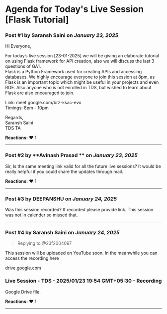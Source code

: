 # Agenda for Today's Live Session [Flask Tutorial]

### Post #1 by **Saransh Saini** on *January 23, 2025*
Hi Everyone,

For today’s live session [23-01-2025] we will be giving an elaborate tutorial on using Flask framework for API creation, also we will discuss the last 3 questions of GA1.  
Flask is a Python Framework used for creating APIs and accessing databases. We highly encourage everyone to join this session at 8pm, as Flask is an important topic which might be useful in your projects and even ROE. Also anyone who is not enrolled in TDS, but wished to learn about Flask are also encouraged to join.

Link: meet.google.com/brz-ksac-evo  
Timings: 8pm - 10pm

Regards,  
Saransh Saini  
TDS TA

**Reactions:** ❤️ 1

---

### Post #2 by **Avinash Prasad ** on *January 23, 2025*
Sir, Is the same meeting link valid for all the future live sessions? It would be really helpful if you could share the updates through mail.

**Reactions:** ❤️ 1

---

### Post #3 by **DEEPANSHU** on *January 24, 2025*
Was this session recorded? If recorded please provide link. This session was not in calender so missed that.

---

### Post #4 by **Saransh Saini** on *January 24, 2025*
> Replying to @23f2004097

This session will be uploaded on YouTube soon. In the meanwhile you can access the recording here

drive.google.com

### Live Session - TDS - 2025/01/23 19:54 GMT+05:30 - Recording

Google Drive file.

**Reactions:** ❤️ 1

---
